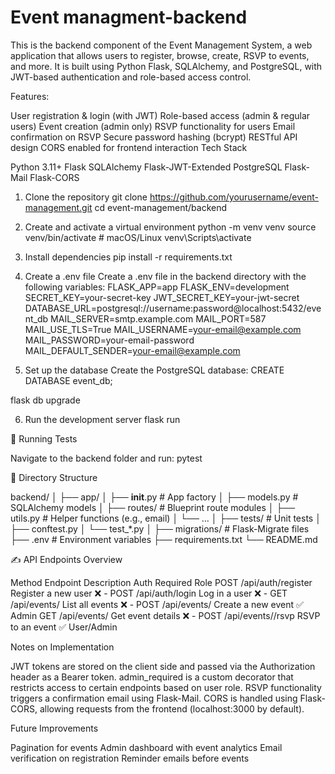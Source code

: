 # Event managment-backend

This is the backend component of the Event Management System, a web application that allows users to register, browse, create, RSVP to events, and more. It is built using Python Flask, SQLAlchemy, and PostgreSQL, with JWT-based authentication and role-based access control.

Features:

User registration & login (with JWT)
Role-based access (admin & regular users)
Event creation (admin only)
RSVP functionality for users
Email confirmation on RSVP
Secure password hashing (bcrypt)
RESTful API design
CORS enabled for frontend interaction
Tech Stack

Python 3.11+
Flask
SQLAlchemy
Flask-JWT-Extended
PostgreSQL
Flask-Mail
Flask-CORS

1. Clone the repository
git clone https://github.com/yourusername/event-management.git
cd event-management/backend

2. Create and activate a virtual environment
python -m venv venv
source venv/bin/activate  # macOS/Linux
venv\Scripts\activate 

3. Install dependencies
pip install -r requirements.txt

4. Create a .env file
Create a .env file in the backend directory with the following variables:
FLASK_APP=app
FLASK_ENV=development
SECRET_KEY=your-secret-key
JWT_SECRET_KEY=your-jwt-secret
DATABASE_URL=postgresql://username:password@localhost:5432/event_db
MAIL_SERVER=smtp.example.com
MAIL_PORT=587
MAIL_USE_TLS=True
MAIL_USERNAME=your-email@example.com
MAIL_PASSWORD=your-email-password
MAIL_DEFAULT_SENDER=your-email@example.com

5. Set up the database
Create the PostgreSQL database:
CREATE DATABASE event_db;

flask db upgrade

6. Run the development server
flask run

🧪 Running Tests

Navigate to the backend folder and run:
pytest

📁 Directory Structure

backend/
│
├── app/
│   ├── __init__.py        # App factory
│   ├── models.py          # SQLAlchemy models
│   ├── routes/            # Blueprint route modules
│   ├── utils.py           # Helper functions (e.g., email)
│   └── ...
│
├── tests/                 # Unit tests
│   ├── conftest.py
│   └── test_*.py
│
├── migrations/            # Flask-Migrate files
├── .env                   # Environment variables
├── requirements.txt
└── README.md

✍️ API Endpoints Overview

Method	Endpoint	          Description	        Auth Required  Role
POST	/api/auth/register	  Register a new user	❌	            -
POST	/api/auth/login	      Log in a user	        ❌	            -
GET	    /api/events/	      List all events	    ❌	            -
POST	/api/events/	      Create a new event	✅	            Admin
GET	    /api/events/<id>	  Get event details	    ❌	            -
POST	/api/events/<id>/rsvp RSVP to an event	    ✅	            User/Admin


Notes on Implementation

JWT tokens are stored on the client side and passed via the Authorization header as a Bearer token.
admin_required is a custom decorator that restricts access to certain endpoints based on user role.
RSVP functionality triggers a confirmation email using Flask-Mail.
CORS is handled using Flask-CORS, allowing requests from the frontend (localhost:3000 by default).

Future Improvements

Pagination for events
Admin dashboard with event analytics
Email verification on registration
Reminder emails before events